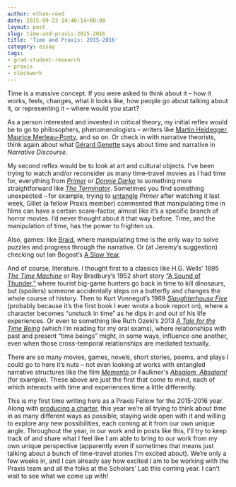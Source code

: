 ```yaml
---
author: ethan-reed
date: 2015-09-23 14:46:14+00:00
layout: post
slug: time-and-praxis-2015-2016
title: 'Time and Praxis: 2015-2016'
category: essay
tags:
- grad-student-research
- praxis
- clockwork
---
```


Time is a massive concept. If you were asked to think about it – how it works, feels, changes, what it looks like, how people go about talking about it, or representing it – where would you start?

As a person interested and invested in critical theory, my initial reflex would be to go to philosophers, phenomenologists – writers like [Martin Heidegger](http://plato.stanford.edu/entries/heidegger/#TemTem), [Maurice Merleau-Ponty](http://plato.stanford.edu/entries/merleau-ponty/), and so on. Or check in with narrative theorists, think again about what [Gérard Genette](https://en.wikipedia.org/wiki/G%C3%A9rard_Genette#Order) says about time and narrative in _Narrative Discourse_.

My second reflex would be to look at art and cultural objects. I've been trying to watch and/or reconsider as many time-travel movies as I had time for, everything from _[Primer](https://www.youtube.com/watch?v=4CC60HJvZRE)_ or _[Donnie Darko](https://www.youtube.com/watch?v=8wqVHjK2bQs)_ to something more straightforward like _[The Terminator](https://www.youtube.com/watch?v=c4Jo8QoOTQ4)_. Sometimes you find something unexpected – for example, trying to [untangle](https://xkcd.com/657/) _Primer_ after watching it last week, Gillet (a fellow Praxis member) commented that manipulating time in films can have a certain scare-factor, almost like it’s a specific branch of horror movies. I’d never thought about it that way before. Time, and the manipulation of time, has the power to frighten us.

Also, games: like [Braid](http://braid-game.com/), where manipulating time is the only way to solve puzzles and progress through the narrative. Or (at Jeremy’s suggestion) checking out Ian Bogost’s [A Slow Year](http://bogost.com/games/aslowyear/).

And of course, literature. I thought first to a classics like H.G. Wells’ 1895 _[The Time Machine](https://en.wikipedia.org/wiki/The_Time_Machine)_ or Ray Bradbury’s 1952 short story [“A Sound of Thunder,”](https://en.wikipedia.org/wiki/A_Sound_of_Thunder) where tourist big-game hunters go back in time to kill dinosaurs, but (spoilers) someone accidentally steps on a butterfly and changes the whole course of history. Then to Kurt Vonnegut’s 1969 [_Slaughterhouse Five_](https://en.wikipedia.org/wiki/Slaughterhouse-Five) (probably because it’s the first book I ever wrote a book report on), where a character becomes “unstuck in time” as he dips in and out of his life experiences. Or even to something like Ruth Ozeki’s 2013 _[A Tale for the Time Being](http://www.ruthozeki.com/writing-film/a-tale-for-the-time-being/)_ (which I’m reading for my oral exams), where relationships with past and present “time beings” might, in some ways, influence one another, even when those cross-temporal relationships are mediated textually.

There are so many movies, games, novels, short stories, poems, and plays I could go to here it’s nuts – not even looking at works with entangled narrative structures like the film [_Memento_ ](http://www.imdb.com/title/tt0209144/)or Faulkner's _[Absalom, Absalom!](https://en.wikipedia.org/wiki/Absalom,_Absalom!)_ (for example). These above are just the first that come to mind, each of which interacts with time and experiences time a little differently.

This is my first time writing here as a Praxis Fellow for the 2015-2016 year. Along with [producing a charter](https://praxis.scholarslab.org/charter/charter-2015-2016/), this year we’re all trying to think about _time_ in as many different ways as possible, staying wide open with it and willing to explore any new possibilities, each coming at it from our own unique angle. Throughout the year, in our work and in posts like this, I'll try to keep track of and share what I feel like I am able to bring to our work from my own unique perspective (apparently even if sometimes that means just talking about a bunch of time-travel stories I'm excited about). We’re only a few weeks in, and I can already say how excited I am to be working with the Praxis team and all the folks at the Scholars’ Lab this coming year. I can’t wait to see what we come up with!
